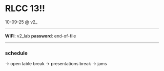 # RLCC 13!!
10-09-25
@ v2_

---

**WIFI**: v2_lab 
**password**: end-of-file

-----

### schedule 

-> open table
break
-> presentations
break
-> jams



